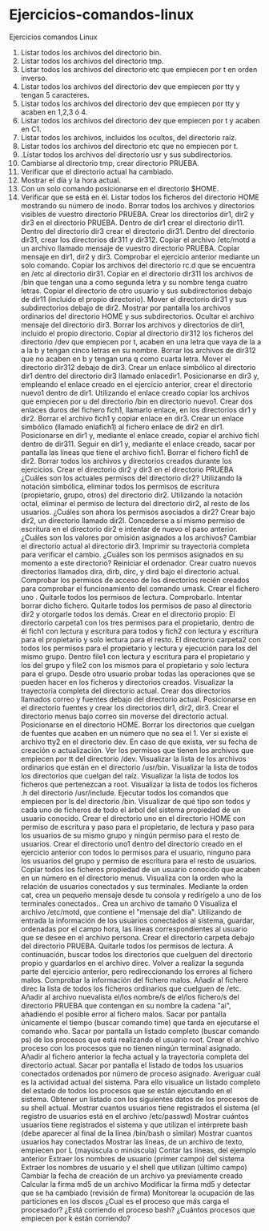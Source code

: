 # Ejercicios-comandos-linux
Ejercicios comandos Linux

1. Listar todos los archivos del directorio bin.
2. Listar todos los archivos del directorio tmp.
3. Listar todos los archivos del directorio etc que empiecen por t en orden inverso.
4. Listar todos los archivos del directorio dev que empiecen por tty y tengan 5 caracteres.
5. Listar todos los archivos del directorio dev que empiecen por tty y acaben en 1,2,3 ó 4.
6. Listar todos los archivos del directorio dev que empiecen por t y acaben en C1.
7. Listar todos los archivos, incluidos los ocultos, del directorio raíz.
8. Listar todos los archivos del directorio etc que no empiecen por t.
9. .Listar todos los archivos del directorio usr y sus subdirectorios.
10. Cambiarse al directorio tmp, crear directorio PRUEBA.
11. Verificar que el directorio actual ha cambiado.
12. Mostrar el día y la hora actual.
13. Con un solo comando posicionarse en el directorio $HOME.
14. Verificar que se está en él.
Listar todos los ficheros del directorio HOME mostrando su número de inodo.
Borrar todos los archivos y directorios visibles de vuestro directorio PRUEBA.
Crear los directorios dir1, dir2 y dir3 en el directorio PRUEBA. Dentro de dir1 crear el directorio dir11. Dentro del directorio dir3 crear el directorio dir31. Dentro del directorio dir31, crear los directorios dir311 y dir312.
Copiar el archivo /etc/motd a un archivo llamado mensaje de vuestro directorio PRUEBA.
Copiar mensaje en dir1, dir2 y dir3.
Comprobar el ejercicio anterior mediante un solo comando.
Copiar los archivos del directorio rc.d que se encuentra en /etc al directorio dir31.
Copiar en el directorio dir311 los archivos de /bin que tengan una a como segunda letra y su nombre tenga cuatro letras.
Copiar el directorio de otro usuario y sus subdirectorios debajo de dir11 (incluido el propio directorio).
Mover el directorio dir31 y sus subdirectorios debajo de dir2.
Mostrar por pantalla los archivos ordinarios del directorio HOME y sus subdirectorios.
Ocultar el archivo mensaje del directorio dir3.
Borrar los archivos y directorios de dir1, incluido el propio directorio.
Copiar al directorio dir312 los ficheros del directorio /dev que empiecen por t, acaben en una letra que vaya de la a a la b y tengan cinco letras en su nombre.
Borrar los archivos de dir312 que no acaben en b y tengan una q como cuarta letra.
Mover el directorio dir312 debajo de dir3.
Crear un enlace simbólico al directorio dir1 dentro del directorio dir3 llamado enlacedir1.
Posicionarse en dir3 y, empleando el enlace creado en el ejercicio anterior, crear el directorio nuevo1 dentro de dir1.
Utilizando el enlace creado copiar los archivos que empiecen por u del directorio /bin en directorio nuevo1.
Crear dos enlaces duros del fichero fich1, llamarlo enlace, en los directorios dir1 y dir2.
Borrar el archivo fich1 y copiar enlace en dir3.
Crear un enlace simbólico (llamado enlafich1) al fichero enlace de dir2 en dir1.
Posicionarse en dir1 y, mediante el enlace creado, copiar el archivo fichl dentro de dir311.
Seguir en dir1 y, mediante el enlace creado, sacar por pantalla las líneas que tiene el archivo fich1.
Borrar el fichero fich1 de dir2.
Borrar todos los archivos y directorios creados durante los ejercicios.
Crear el directorio dir2 y dir3 en el directorio PRUEBA ¿Cuáles son los actuales permisos del directorio dir2?
Utilizando la notación simbólica, eliminar todos los permisos de escritura (propietario, grupo, otros) del directorio dir2.
Utilizando la notación octal, eliminar el permiso de lectura del directorio dir2, al resto de los usuarios.
¿Cuáles son ahora los permisos asociados a dir2?
Crear bajo dir2, un directorio llamado dir2l.
Concederse a sí mismo permiso de escritura en el directorio dir2 e intentar de nuevo el paso anterior.
¿Cuáles son los valores por omisión asignados a los archivos?
Cambiar el directorio actual al directorio dir3. Imprimir su trayectoria completa para verificar el cambio.
¿Cuáles son los permisos asignados en su momento a este directorio?
Reiniciar el ordenador.
Crear cuatro nuevos directorios llamados dira, dirb, dirc, y dird bajo el directorio actual.
Comprobar los permisos de acceso de los directorios recién creados para comprobar el funcionamiento del comando umask.
Crear el fichero uno . Quitarle todos los permisos de lectura. Comprobarlo. Intentar borrar dicho fichero.
Quitarle todos los permisos de paso al directorio dir2 y otorgarle todos los demás.
Crear en el directorio propio:
El directorio carpeta1 con los tres permisos para el propietario, dentro de él fich1 con lectura y escritura para todos y fich2 con lectura y escritura para el propietario y solo lectura para el resto. El directorio carpeta2 con todos los permisos para el propietario y lectura y ejecución para los del mismo grupo. Dentro file1 con lectura y escritura para el propietario y los del grupo y file2 con los mismos para el propietario y solo lectura para el grupo.
Desde otro usuario probar todas las operaciones que se pueden hacer en los ficheros y directorios creados.
Visualizar la trayectoria completa del directorio actual. Crear dos directorios llamados correo y fuentes debajo del directorio actual.
Posicionarse en el directorio fuentes y crear los directorios dir1, dir2, dir3.
Crear el directorio menus bajo correo sin moverse del directorio actual.
Posicionarse en el directorio HOME. Borrar los directorios que cuelgan de fuentes que acaben en un número que no sea el 1.
Ver si existe el archivo tty2 en el directorio dev. En caso de que exista, ver su fecha de creación o actualización.
Ver los permisos que tienen los archivos que empiecen por tt del directorio /dev.
Visualizar la lista de los archivos ordinarios que están en el directorio /usr/bin.
Visualizar la lista de todos los directorios que cuelgan del raíz.
Visualizar la lista de todos los ficheros que pertenezcan a root.
Visualizar la lista de todos los ficheros .h del directorio /usr/include.
Ejecutar todos los comandos que empiecen por ls del directorio /bin.
Visualizar de qué tipo son todos y cada uno de ficheros de todo el árbol del sistema propiedad de un usuario conocido.
Crear el directorio uno en el directorio HOME con permiso de escritura y paso para el propietario, de lectura y paso para los usuarios de su mismo grupo y ningún permiso para el resto de usuarios.
Crear el directorio uno1 dentro del directorio creado en el ejercicio anterior con todos lo permisos para el usuario, ninguno para los usuarios del grupo y permiso de escritura para el resto de usuarios.
Copiar todos los ficheros propiedad de un usuario conocido que acaben en un número en el directorio menus.
Visualiza con la orden who la relación de usuarios conectados y sus terminales. Mediante la orden cat, crea un pequeño mensaje desde tu consola y redirígelo a uno de los terminales conectados..
Crea un archivo de tamaño 0
Visualiza el archivo /etc/motd, que contiene el "mensaje del día".
Utilizando de entrada la información de los usuarios conectados al sistema, guardar, ordenadas por el campo hora, las líneas correspondientes al usuario que se desee en el archivo persona.
Crear el directorio carpeta debajo del directorio PRUEBA. Quitarle todos los permisos de lectura. A continuación, buscar todos los directorios que cuelguen del directorio propio y guardarlos en el archivo direc.
Volver a realizar la segunda parte del ejercicio anterior, pero redireccionando los errores al fichero malos. Comprobar la información del fichero malos.
Añadir al fichero direc la lista de todos los ficheros ordinarios que cuelguen de /etc.
Añadir al archivo nuevalista el/los nombre/s de el/los fichero/s del directorio PRUEBA que contengan en su nombre la cadena "ai", añadiendo el posible error al fichero malos.
Sacar por pantalla únicamente el tiempo (buscar comando time) que tarda en ejecutarse el comando who.
Sacar por pantalla un listado completo (buscar comando ps) de los procesos que está realizando el usuario root.
Crear el archivo proceso con los procesos que no tienen ningún terminal asignado.
Añadir al fichero anterior la fecha actual y la trayectoria completa del directorio actual.
Sacar por pantalla el listado de todos los usuarios conectados ordenados por número de proceso asignado.
Averiguar cuál es la actividad actual del sistema. Para ello visualice un listado completo del estado de todos los procesos que se están ejecutando en el sistema.
Obtener un listado con los siguientes datos de los procesos de su shell actual.
Mostrar cuantos usuarios tiene registrados el sistema (el registro de usuarios está en el archivo /etc/passwd)
Mostrar cuántos usuarios tiene registrados el sistema y que utilizan el intérprete bash (debe aparecer al final de la línea /bin/bash o similar)
Mostrar cuantos usuarios hay conectados
Mostrar las líneas, de un archivo de texto, empiecen por L (mayúscula o minúscula)
Contar las líneas, del ejemplo anterior
Extraer los nombres de usuario (primer campo) del sistema
Extraer los nombres de usuario y el shell que utilizan (último campo)
Cambiar la fecha de creación de un archivo ya previamente creado
Calcular la firma md5 de un archivo
Modificar la firma md5 y detectar que se ha cambiado (revisión de firma)
Monitorear la ocupación de las particiones en los discos
¿Cual es el proceso que más carga el procesador?
¿Está corriendo el proceso bash?
¿Cuántos procesos que empiecen por k están corriendo?
